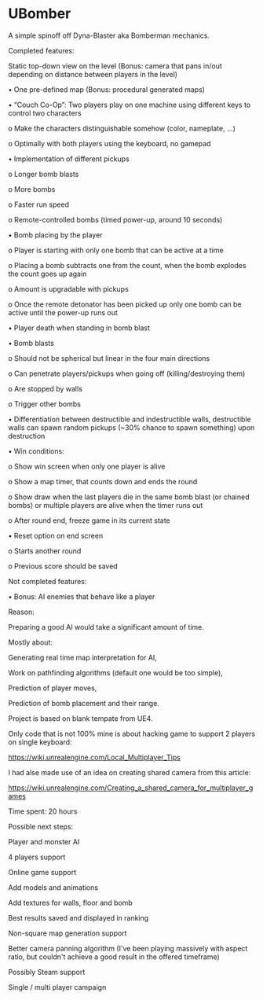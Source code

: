 ﻿# UBomber

A simple spinoff off Dyna-Blaster aka Bomberman mechanics.

Completed features:

Static top-down view on the level (Bonus: camera that pans in/out depending on distance between players in the level)

• One pre-defined map (Bonus: procedural generated maps)

• “Couch Co-Op”: Two players play on one machine using different keys to control two characters

o Make the characters distinguishable somehow (color, nameplate, …)

o Optimally with both players using the keyboard, no gamepad

• Implementation of different pickups

o Longer bomb blasts

o More bombs

o Faster run speed

o Remote-controlled bombs (timed power-up, around 10 seconds)

• Bomb placing by the player

o Player is starting with only one bomb that can be active at a time

o Placing a bomb subtracts one from the count, when the bomb explodes the count goes up again

o Amount is upgradable with pickups

o Once the remote detonator has been picked up only one bomb can be active until the power-up runs out

• Player death when standing in bomb blast

• Bomb blasts

o Should not be spherical but linear in the four main directions

o Can penetrate players/pickups when going off (killing/destroying them)

o Are stopped by walls

o Trigger other bombs

• Differentiation between destructible and indestructible walls, destructible walls can spawn random pickups (~30% chance to spawn something) upon destruction

• Win conditions:

o Show win screen when only one player is alive

o Show a map timer, that counts down and ends the round

o Show draw when the last players die in the same bomb blast (or chained bombs) or multiple players are alive when the timer runs out

o After round end, freeze game in its current state

• Reset option on end screen

o Starts another round

o Previous score should be saved


Not completed features:

• Bonus: AI enemies that behave like a player

Reason:

Preparing a good AI would take a significant amount of time. 

Mostly about:

Generating real time map interpretation for AI, 

Work on pathfinding algorithms (default one would be too simple), 

Prediction of player moves, 

Prediction of bomb placement and their range.


Project is based on blank tempate from UE4.

Only code that is not 100% mine is about hacking game to support 2 players on single keyboard:

https://wiki.unrealengine.com/Local_Multiplayer_Tips

I had alse made use of an idea on creating shared camera from this article:

https://wiki.unrealengine.com/Creating_a_shared_camera_for_multiplayer_games


Time spent: 20 hours


Possible next steps:

Player and monster AI

4 players support

Online game support

Add models and animations

Add textures for walls, floor and bomb

Best results saved and displayed in ranking

Non-square map generation support

Better camera panning algorithm (I've been playing massively with aspect ratio, but couldn't achieve a good result in the offered timeframe)

Possibly Steam support

Single / multi player campaign
